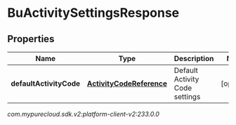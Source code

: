 # BuActivitySettingsResponse


## Properties

| Name | Type | Description | Notes |
| ------------ | ------------- | ------------- | ------------- |
| **defaultActivityCode** | [**ActivityCodeReference**](ActivityCodeReference) | Default Activity Code settings |  [optional] |




_com.mypurecloud.sdk.v2:platform-client-v2:233.0.0_
